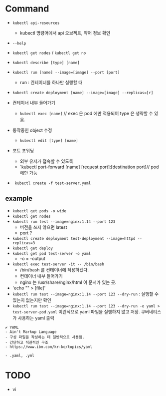 # Command
- `kubectl api-resources`
  - kubectl 명령어에서 api 오브젝트, 약어 정보 확인

- `--help`
- `kubectl get nodes` / `kubectl get no`
- `kubectl describe [type] [name]`
- `kubectl run [name] --image=[image] --port [port]`
  - run : 컨테이너를 하나만 실행할 때
- `kubectl create deployment [name] --image=[image] --replicas=[r]`

- 컨테이너 내부 들어가기
  - `kubectl exec [name]` // exec 은 pod 에만 적용되어 type 은 생략할 수 있음.
- 동작중인 object 수정
  - `kubectl edit [type] [name]`

- 포트 포워딩
  - 외부 유저가 접속할 수 있도록
  - `kubectl port-forward [name] [request port]:[destination port]// pod 에만 가능

- ` kubectl create -f test-server.yaml`
## example
- `kubectl get pods -o wide`
- `kubectl get nodes`
- `kubectl run test --image=nginx:1.14 --port 123`
  - 버전을 쓰지 않으면 latest
  - port ? 
- `kubectl create deployment test-deployment --image=httpd --replicas=3`
- `kubectl get deploy`
- `kubectl get pod test-server -o yaml`
  - -o = -output
- `kubectl exec test-server -it -- /bin/bash`
  - /bin/bash 를 컨테이너에 적용하겠다.
  - 컨테이너 내부 들어가기
  - nginx 는 /usr/share/nginx/html 이 문서가 있는 곳.
- 'echo "" > [file]'
- `kubectl run test --image=nginx:1.14 --port 123 --dry-run` : 실행할 수 있는지 없는지만 확인
- `kubectl run test --image=nginx:1.14 --port 123 --dry-run -o yaml > test-server-pod.yaml` 이런식으로 yaml 파일을 실행하지 않고 저장. 쿠버네티스가 사용하는 yaml 출력

```
✔ YAML
- Ain't Markup Language
- 구성 파일을 작성하는 데 일반적으로 사용됨.
- 간단하고 직관적인 구조
- https://www.ibm.com/kr-ko/topics/yaml

- .yaml, .yml
```

# TODO
- vi